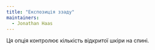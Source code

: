 ```yaml
---
title: "Експозиція ззаду"
maintainers:
  - Jonathan Haas
---
```


Ця опція контролює кількість відкритої шкіри на спині.


